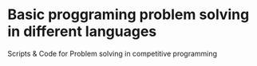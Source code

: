 # Basic proggraming problem solving in different languages
Scripts &amp; Code for Problem solving in competitive programming
